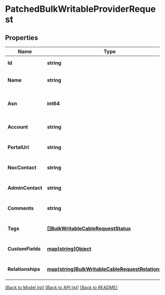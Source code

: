 # PatchedBulkWritableProviderRequest

## Properties
Name | Type | Description | Notes
------------ | ------------- | ------------- | -------------
**Id** | **string** |  | [default to null]
**Name** | **string** |  | [optional] [default to null]
**Asn** | **int64** | 32-bit autonomous system number | [optional] [default to null]
**Account** | **string** |  | [optional] [default to null]
**PortalUrl** | **string** |  | [optional] [default to null]
**NocContact** | **string** |  | [optional] [default to null]
**AdminContact** | **string** |  | [optional] [default to null]
**Comments** | **string** |  | [optional] [default to null]
**Tags** | [**[]BulkWritableCableRequestStatus**](BulkWritableCableRequest_status.md) |  | [optional] [default to null]
**CustomFields** | [**map[string]Object**](.md) |  | [optional] [default to null]
**Relationships** | [**map[string]BulkWritableCableRequestRelationships**](BulkWritableCableRequest_relationships.md) |  | [optional] [default to null]

[[Back to Model list]](../README.md#documentation-for-models) [[Back to API list]](../README.md#documentation-for-api-endpoints) [[Back to README]](../README.md)

